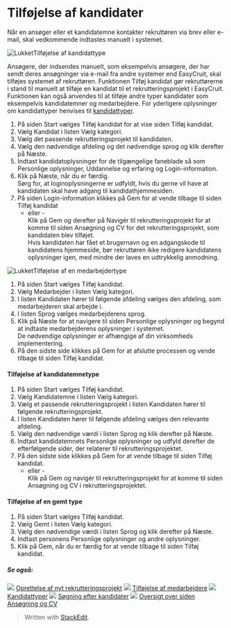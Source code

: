 # Tilføjelse af kandidater

Når en ansøger eller et kandidatemne kontakter rekruttøren via brev eller e-mail, skal vedkommende indtastes manuelt i systemet.

![Lukket](../Skins/Default/Stylesheets/Images/transparent.gif)Tilføjelse af kandidattype

Ansøgere, der indsendes manuelt, som eksempelvis ansøgere, der har sendt deres ansøgninger via e-mail fra andre systemer end EasyCruit, skal tilføjes systemet af rekruttøren. Funktionen  Tilføj kandidat  gør rekruttørerne i stand til manuelt at tilføje en kandidat til et rekrutteringsprojekt i EasyCruit. Funktionen kan også anvendes til at tilføje andre typer kandidater som eksempelvis kandidatemner og medarbejdere. For yderligere oplysninger om kandidattyper henvises til  [kandidattyper](candidate_types.htm).

1.  På siden  Start  vælges  Tilføj kandidat  for at vise siden  Tilføj kandidat.
2.  Vælg  Kandidat  i listen  Vælg kategori.
3.  Vælg det passende rekrutteringsprojekt til kandidaten.
4.  Vælg den nødvendige afdeling og det nødvendige sprog og klik derefter på  Næste.
5.  Indtast kandidatoplysninger for de tilgængelige faneblade så som  Personlige oplysninger,  Uddannelse og erfaring  og  Login-information.
6.  Klik på  Næste, når du er færdig.  
    Sørg for, at loginoplysningerne er udfyldt, hvis du gerne vil have at kandidaten skal have adgang til kandidathjemmesiden.
7.  På siden  Login-information  klikkes på  Gem  for at vende tilbage til siden  Tilføj kandidat  
    - eller -  
    Klik på  Gem  og derefter på  Navigér til rekrutteringsprojekt  for at komme til siden  Ansøgning og CV  for det rekrutteringsprojekt, som kandidaten blev tilføjet.  
    Hvis kandidaten har fået et brugernavn og en adgangskode til kandidatens hjemmeside, bør rekruttøren ikke redigere kandidatens oplysninger igen, med mindre der laves en udtrykkelig anmodning.

![Lukket](../Skins/Default/Stylesheets/Images/transparent.gif)Tilføjelse af en medarbejdertype

1.  På siden  Start  vælges  Tilføj kandidat.
2.  Vælg  Medarbejder  i listen  Vælg kategori.
3.  I listen  Kandidaten hører til følgende afdeling  vælges den afdeling, som medarbejderen skal arbejde i.
4.  I listen  Sprog  vælges medarbejderens sprog.
5.  Klik på  Næste  for at navigere til siden  Personlige oplysninger  og begynd at indtaste medarbejderens oplysninger i systemet.  
    De nødvendige oplysninger er afhængige af din virksomheds implementering.
6.  På den sidste side klikkes på  Gem  for at afslutte processen og vende tilbage til siden  Tilføj kandidat.

#### Tilføjelse af kandidatemnetype

1.  På siden  Start  vælges  Tilføj kandidat.
2.  Vælg  Kandidatemne  i listen  Vælg kategori.
3.  Vælg et passende rekrutteringsprojekt i listen  Kandidaten hører til følgende rekrutteringsprojekt.
4.  I listen  Kandidaten hører til følgende afdeling  vælges den relevante afdeling.
5.  Vælg den nødvendige værdi i listen  Sprog  og klik derefter på  Næste.
6.  Indtast kandidatemnets  Personlige oplysninger  og udfyld derefter de efterfølgende sider, der relaterer til rekrutteringsprojektet.
7.  På den sidste side klikkes på  Gem  for at vende tilbage til siden  Tilføj kandidat.  
    - eller -  
    Klik på  Gem og navigér til rekrutteringsprojekt  for at komme til siden  Ansøgning og CV  i rekrutteringsprojektet.

#### Tilføjelse af en gemt type

1.  På siden  Start  vælges  Tilføj kandidat.
2.  Vælg  Gemt  i listen  Vælg kategori.
3.  Vælg den nødvendige værdi i listen  Sprog  og klik derefter på  Næste.
4.  Indtast personens  Personlige oplysninger  og andre oplysninger.
5.  Klik på  Gem, når du er færdig for at vende tilbage til siden  Tilføj kandidat.

##### Se også:

![](../Resources/Images/icon-document-link.png)  [Oprettelse af nyt rekrutteringsprojekt](creating_a_new_vacancy.htm)
![](../Resources/Images/icon-document-link.png)  [Tilføjelse af medarbejdere](adding_employees.htm)
![](../Resources/Images/icon-document-link.png)  [Kandidattyper](candidate_types.htm)
![](../Resources/Images/icon-document-link.png)  [Søgning efter kandidater](searching_for_candidates.htm)
![](../Resources/Images/icon-document-link.png)  [Oversigt over siden Ansøgning og CV](application_and_cv_page_overview.htm)


> Written with [StackEdit](https://stackedit.io/).
<!--stackedit_data:
eyJoaXN0b3J5IjpbLTIwNzAxODMwMzNdfQ==
-->